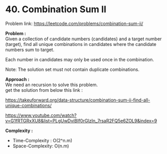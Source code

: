 # 40. Combination Sum II

Problem link: https://leetcode.com/problems/combination-sum-ii/

**Problem :**<br>
Given a collection of candidate numbers (candidates) and a target number (target), find all unique combinations in candidates where the candidate numbers sum to target.<br>

Each number in candidates may only be used once in the combination.<br>

Note: The solution set must not contain duplicate combinations.<br>

**Approach :**<br>
We need an recursion to solve this problem.<br>
get the solution from below this link : <br>

https://takeuforward.org/data-structure/combination-sum-ii-find-all-unique-combinations/

https://www.youtube.com/watch?v=G1fRTGRxXU8&list=PLgUwDviBIf0rGlzIn_7rsaR2FQ5e6ZOL9&index=9

**Complexity :**<br>

- Time-Complexity : O(2^n.m)
- Space-Complexity: O(n.m)
